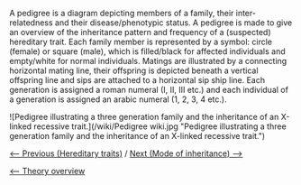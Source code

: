 A pedigree is a diagram depicting members of a family, their
inter-relatedness and their disease/phenotypic status. A pedigree is
made to give an overview of the inheritance pattern and frequency of a
(suspected) hereditary trait. Each family member is represented by a
symbol: circle (female) or square (male), which is filled/black for
affected individuals and empty/white for normal individuals. Matings are
illustrated by a connecting horizontal mating line, their offspring is
depicted beneath a vertical offspring line and sips are attached to a
horizontal sip ship line. Each generation is assigned a roman numeral
(I, II, III etc.) and each individual of a generation is assigned an
arabic numeral (1, 2, 3, 4 etc.).

![Pedigree illustrating a three generation family and the inheritance of an X-linked recessive trait.](/wiki/Pedigree wiki.jpg "Pedigree illustrating a three generation family and the inheritance of an X-linked recessive trait.")

[\<-- Previous (Hereditary traits)](/wiki/Hereditary_traits "wikilink") /
[Next (Mode of inheritance) --\>](/wiki/Mode_of_inheritance "wikilink")

[\<-- Theory overview](/wiki/Animal_Genetics "wikilink")

